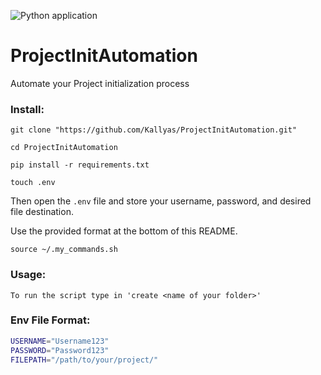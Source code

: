 ![Python application](https://github.com/kallyas/ProjectInitAutomation/workflows/Python%20application/badge.svg?branch=master)
# ProjectInitAutomation

Automate your Project initialization process

### Install:

```shell
git clone "https://github.com/Kallyas/ProjectInitAutomation.git"
```

`cd ProjectInitAutomation`

```shell
pip install -r requirements.txt
```

`touch .env`

Then open the `.env` file and store your username, password, and desired file destination.

Use the provided format at the bottom of this README.

```shell
source ~/.my_commands.sh
```

### Usage:

```shell
To run the script type in 'create <name of your folder>'
```

### Env File Format:

```bash
USERNAME="Username123"
PASSWORD="Password123"
FILEPATH="/path/to/your/project/"
```
